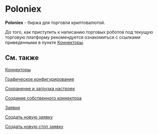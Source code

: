 # Poloniex

**Poloniex** \- биржа для торговли криптовалютой.

До того, как приступить к написанию торговых роботов под текущую торговую платформу рекомендуется ознакомиться с ссылками приведенными в пункте [Коннекторы](API_Connectors.md). 

## См. также

[Коннекторы](API_Connectors.md)

[Графическое конфигурирование](API_ConnectorsUIConfiguration.md)

[Сохранение и загрузка настроек](API_Connectors_SaveConnectorSettings.md)

[Создание собственного коннектора](ConnectorCreating.md)

[Заявки](Orders.md)

[Создать новую заявку](CreateNewOrder.md)

[Создать новую стоп заявку](API_StopOrders.md)
